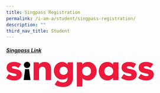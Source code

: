 ```yaml
---
title: Singpass Registration
permalink: /i-am-a/student/singpass-registration/
description: ""
third_nav_title: Student
---
```

##### [Singpass Link](https://sites.google.com/moe.edu.sg/spectra-student-info-hub/others/singpass-registration?pli=1)
![](/images/singpass-logo-new.png)